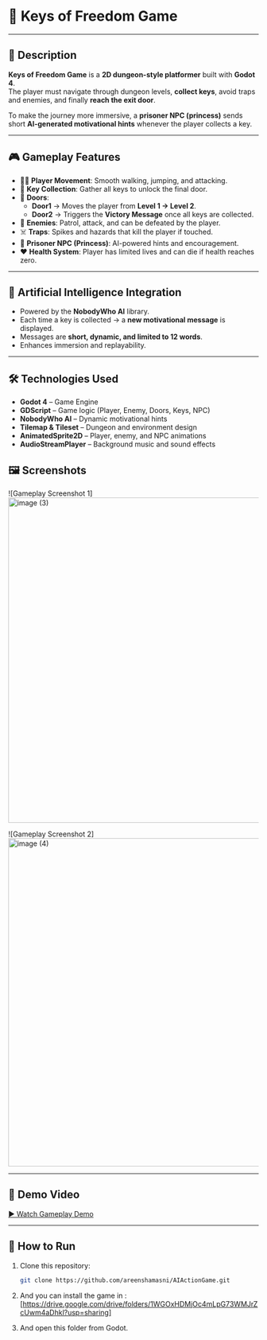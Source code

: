 # 🏰 Keys of Freedom Game


---

## 📖 Description  
**Keys of Freedom Game** is a **2D dungeon-style platformer** built with **Godot 4**.  
The player must navigate through dungeon levels, **collect keys**, avoid traps and enemies, and finally **reach the exit door**.  

To make the journey more immersive, a **prisoner NPC (princess)** sends short **AI-generated motivational hints** whenever the player collects a key.  

---

## 🎮 Gameplay Features  
- 👨‍🦱 **Player Movement**: Smooth walking, jumping, and attacking.  
- 🔑 **Key Collection**: Gather all keys to unlock the final door.  
- 🚪 **Doors**:  
  - **Door1** → Moves the player from **Level 1 → Level 2**.  
  - **Door2** → Triggers the **Victory Message** once all keys are collected.  
- 🧌 **Enemies**: Patrol, attack, and can be defeated by the player.  
- ☠️ **Traps**: Spikes and hazards that kill the player if touched.  
- 👑 **Prisoner NPC (Princess)**: AI-powered hints and encouragement.  
- ❤️ **Health System**: Player has limited lives and can die if health reaches zero.  

---

## 🤖 Artificial Intelligence Integration  
- Powered by the **NobodyWho AI** library.  
- Each time a key is collected → a **new motivational message** is displayed.  
- Messages are **short, dynamic, and limited to 12 words**.  
- Enhances immersion and replayability.  

---

## 🛠️ Technologies Used  
- **Godot 4** – Game Engine  
- **GDScript** – Game logic (Player, Enemy, Doors, Keys, NPC)  
- **NobodyWho AI** – Dynamic motivational hints  
- **Tilemap & Tileset** – Dungeon and environment design  
- **AnimatedSprite2D** – Player, enemy, and NPC animations  
- **AudioStreamPlayer** – Background music and sound effects  



## 🖼️ Screenshots  
![Gameplay Screenshot 1]
<img width="1155" height="654" alt="image (3)" src="https://github.com/user-attachments/assets/70b60eed-7ff2-4cdd-ab67-f72c132cae9e" />

![Gameplay Screenshot 2]   
<img width="1160" height="660" alt="image (4)" src="https://github.com/user-attachments/assets/263cf980-fef5-450b-bcf4-4a81e636b1ea" />

---

## 🎥 Demo Video  
[▶ Watch Gameplay Demo](https://www.loom.com/share/d0f30195e11e4122ac3ef02719870259?sid=ac212d68-6293-45d0-9812-721b2a82baf4) 

---

## 🚀 How to Run  
1. Clone this repository:  
   ```bash
   git clone https://github.com/areenshamasni/AIActionGame.git
   ```

   
2. And you can install the game in :
[https://drive.google.com/drive/folders/1WGOxHDMjOc4mLpG73WMJrZcUwm4aDhkl?usp=sharing]


3. And open this folder from Godot.
